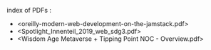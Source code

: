 
index of PDFs :

- <oreilly-modern-web-development-on-the-jamstack.pdf>
- <Spotlight_Innenteil_2019_web_sdg3.pdf>
- <Wisdom Age Metaverse + Tipping Point NOC - Overview.pdf>
